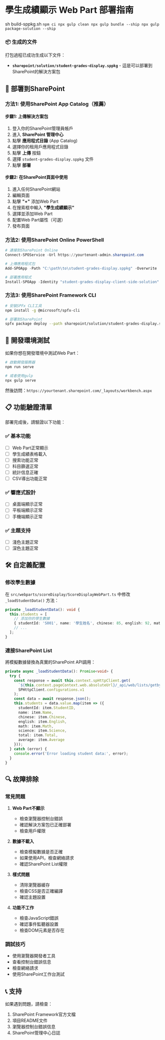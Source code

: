 # 學生成績顯示 Web Part 部署指南

sh build-sppkg.sh
``
npm ci
npx gulp clean
npx gulp bundle --ship
npx gulp package-solution --ship
``

### 📦 生成的文件

打包過程已成功生成以下文件：
- **`sharepoint/solution/student-grades-display.sppkg`** - 這是可以部署到SharePoint的解決方案包

## 🚀 部署到SharePoint

### 方法1: 使用SharePoint App Catalog（推薦）

#### 步驟1: 上傳解決方案包
1. 登入你的SharePoint管理員帳戶
2. 進入 **SharePoint 管理中心**
3. 點擊 **應用程式目錄** (App Catalog)
4. 選擇你的租用戶應用程式目錄
5. 點擊 **上傳** 按鈕
6. 選擇 `student-grades-display.sppkg` 文件
7. 點擊 **部署**

#### 步驟2: 在SharePoint頁面中使用
1. 進入任何SharePoint網站
2. 編輯頁面
3. 點擊 **"+"** 添加Web Part
4. 在搜索框中輸入 **"學生成績顯示"**
5. 選擇並添加Web Part
6. 配置Web Part屬性（可選）
7. 發布頁面

### 方法2: 使用SharePoint Online PowerShell

```powershell
# 連接到SharePoint Online
Connect-SPOService -Url https://yourtenant-admin.sharepoint.com

# 上傳應用程式包
Add-SPOApp -Path "C:\path\to\student-grades-display.sppkg" -Overwrite

# 部署應用程式
Install-SPOApp -Identity "student-grades-display-client-side-solution" -Web "https://yourtenant.sharepoint.com/sites/yoursite"
```

### 方法3: 使用SharePoint Framework CLI

```bash
# 安裝SPFx CLI工具
npm install -g @microsoft/spfx-cli

# 部署到SharePoint
spfx package deploy --path sharepoint/solution/student-grades-display.sppkg --tenant yourtenant.sharepoint.com
```

## 🔧 開發環境測試

如果你想在開發環境中測試Web Part：

```bash
# 啟動開發服務器
npm run serve

# 或者使用gulp
npx gulp serve
```

然後訪問：`https://yourtenant.sharepoint.com/_layouts/workbench.aspx`

## 📋 功能驗證清單

部署完成後，請驗證以下功能：

### ✅ 基本功能
- [ ] Web Part正常顯示
- [ ] 學生成績表格載入
- [ ] 搜索功能正常
- [ ] 科目篩選正常
- [ ] 統計信息正確
- [ ] CSV導出功能正常

### ✅ 響應式設計
- [ ] 桌面端顯示正常
- [ ] 平板端顯示正常
- [ ] 手機端顯示正常

### ✅ 主題支持
- [ ] 淺色主題正常
- [ ] 深色主題正常

## 🛠️ 自定義配置

### 修改學生數據
在 `src/webparts/scoreDisplay/ScoreDisplayWebPart.ts` 中修改 `_loadStudentData()` 方法：

```typescript
private _loadStudentData(): void {
  this.students = [
    // 添加你的學生數據
    { studentId: 'S001', name: '學生姓名', chinese: 85, english: 92, math: 88, science: 90, total: 355, average: 88.75 },
    // ...
  ];
}
```

### 連接SharePoint List
將模擬數據替換為真實的SharePoint API調用：

```typescript
private async _loadStudentData(): Promise<void> {
  try {
    const response = await this.context.spHttpClient.get(
      `${this.context.pageContext.web.absoluteUrl}/_api/web/lists/getbytitle('StudentGrades')/items`,
      SPHttpClient.configurations.v1
    );
    const data = await response.json();
    this.students = data.value.map(item => ({
      studentId: item.StudentID,
      name: item.Name,
      chinese: item.Chinese,
      english: item.English,
      math: item.Math,
      science: item.Science,
      total: item.Total,
      average: item.Average
    }));
  } catch (error) {
    console.error('Error loading student data:', error);
  }
}
```

## 🔍 故障排除

### 常見問題

1. **Web Part不顯示**
   - 檢查瀏覽器控制台錯誤
   - 確認解決方案包已正確部署
   - 檢查用戶權限

2. **數據不載入**
   - 檢查模擬數據是否正確
   - 如果使用API，檢查網絡請求
   - 確認SharePoint List權限

3. **樣式問題**
   - 清除瀏覽器緩存
   - 檢查CSS是否正確編譯
   - 確認主題設置

4. **功能不工作**
   - 檢查JavaScript錯誤
   - 確認事件監聽器設置
   - 檢查DOM元素是否存在

### 調試技巧

- 使用瀏覽器開發者工具
- 查看控制台錯誤信息
- 檢查網絡請求
- 使用SharePoint工作台測試

## 📞 支持

如果遇到問題，請檢查：
1. SharePoint Framework官方文檔
2. 項目README文件
3. 瀏覽器控制台錯誤信息
4. SharePoint管理中心日誌
